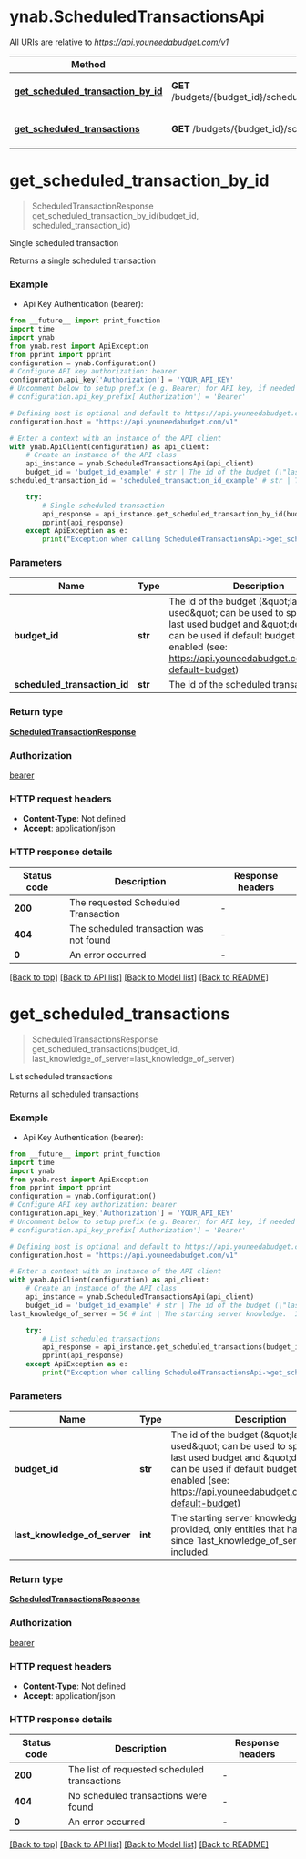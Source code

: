 # ynab.ScheduledTransactionsApi

All URIs are relative to *https://api.youneedabudget.com/v1*

Method | HTTP request | Description
------------- | ------------- | -------------
[**get_scheduled_transaction_by_id**](ScheduledTransactionsApi.md#get_scheduled_transaction_by_id) | **GET** /budgets/{budget_id}/scheduled_transactions/{scheduled_transaction_id} | Single scheduled transaction
[**get_scheduled_transactions**](ScheduledTransactionsApi.md#get_scheduled_transactions) | **GET** /budgets/{budget_id}/scheduled_transactions | List scheduled transactions


# **get_scheduled_transaction_by_id**
> ScheduledTransactionResponse get_scheduled_transaction_by_id(budget_id, scheduled_transaction_id)

Single scheduled transaction

Returns a single scheduled transaction

### Example

* Api Key Authentication (bearer):
```python
from __future__ import print_function
import time
import ynab
from ynab.rest import ApiException
from pprint import pprint
configuration = ynab.Configuration()
# Configure API key authorization: bearer
configuration.api_key['Authorization'] = 'YOUR_API_KEY'
# Uncomment below to setup prefix (e.g. Bearer) for API key, if needed
# configuration.api_key_prefix['Authorization'] = 'Bearer'

# Defining host is optional and default to https://api.youneedabudget.com/v1
configuration.host = "https://api.youneedabudget.com/v1"

# Enter a context with an instance of the API client
with ynab.ApiClient(configuration) as api_client:
    # Create an instance of the API class
    api_instance = ynab.ScheduledTransactionsApi(api_client)
    budget_id = 'budget_id_example' # str | The id of the budget (\"last-used\" can be used to specify the last used budget and \"default\" can be used if default budget selection is enabled (see: https://api.youneedabudget.com/#oauth-default-budget)
scheduled_transaction_id = 'scheduled_transaction_id_example' # str | The id of the scheduled transaction

    try:
        # Single scheduled transaction
        api_response = api_instance.get_scheduled_transaction_by_id(budget_id, scheduled_transaction_id)
        pprint(api_response)
    except ApiException as e:
        print("Exception when calling ScheduledTransactionsApi->get_scheduled_transaction_by_id: %s\n" % e)
```

### Parameters

Name | Type | Description  | Notes
------------- | ------------- | ------------- | -------------
 **budget_id** | **str**| The id of the budget (\&quot;last-used\&quot; can be used to specify the last used budget and \&quot;default\&quot; can be used if default budget selection is enabled (see: https://api.youneedabudget.com/#oauth-default-budget) | 
 **scheduled_transaction_id** | **str**| The id of the scheduled transaction | 

### Return type

[**ScheduledTransactionResponse**](ScheduledTransactionResponse.md)

### Authorization

[bearer](../README.md#bearer)

### HTTP request headers

 - **Content-Type**: Not defined
 - **Accept**: application/json

### HTTP response details
| Status code | Description | Response headers |
|-------------|-------------|------------------|
**200** | The requested Scheduled Transaction |  -  |
**404** | The scheduled transaction was not found |  -  |
**0** | An error occurred |  -  |

[[Back to top]](#) [[Back to API list]](../README.md#documentation-for-api-endpoints) [[Back to Model list]](../README.md#documentation-for-models) [[Back to README]](../README.md)

# **get_scheduled_transactions**
> ScheduledTransactionsResponse get_scheduled_transactions(budget_id, last_knowledge_of_server=last_knowledge_of_server)

List scheduled transactions

Returns all scheduled transactions

### Example

* Api Key Authentication (bearer):
```python
from __future__ import print_function
import time
import ynab
from ynab.rest import ApiException
from pprint import pprint
configuration = ynab.Configuration()
# Configure API key authorization: bearer
configuration.api_key['Authorization'] = 'YOUR_API_KEY'
# Uncomment below to setup prefix (e.g. Bearer) for API key, if needed
# configuration.api_key_prefix['Authorization'] = 'Bearer'

# Defining host is optional and default to https://api.youneedabudget.com/v1
configuration.host = "https://api.youneedabudget.com/v1"

# Enter a context with an instance of the API client
with ynab.ApiClient(configuration) as api_client:
    # Create an instance of the API class
    api_instance = ynab.ScheduledTransactionsApi(api_client)
    budget_id = 'budget_id_example' # str | The id of the budget (\"last-used\" can be used to specify the last used budget and \"default\" can be used if default budget selection is enabled (see: https://api.youneedabudget.com/#oauth-default-budget)
last_knowledge_of_server = 56 # int | The starting server knowledge.  If provided, only entities that have changed since `last_knowledge_of_server` will be included. (optional)

    try:
        # List scheduled transactions
        api_response = api_instance.get_scheduled_transactions(budget_id, last_knowledge_of_server=last_knowledge_of_server)
        pprint(api_response)
    except ApiException as e:
        print("Exception when calling ScheduledTransactionsApi->get_scheduled_transactions: %s\n" % e)
```

### Parameters

Name | Type | Description  | Notes
------------- | ------------- | ------------- | -------------
 **budget_id** | **str**| The id of the budget (\&quot;last-used\&quot; can be used to specify the last used budget and \&quot;default\&quot; can be used if default budget selection is enabled (see: https://api.youneedabudget.com/#oauth-default-budget) | 
 **last_knowledge_of_server** | **int**| The starting server knowledge.  If provided, only entities that have changed since &#x60;last_knowledge_of_server&#x60; will be included. | [optional] 

### Return type

[**ScheduledTransactionsResponse**](ScheduledTransactionsResponse.md)

### Authorization

[bearer](../README.md#bearer)

### HTTP request headers

 - **Content-Type**: Not defined
 - **Accept**: application/json

### HTTP response details
| Status code | Description | Response headers |
|-------------|-------------|------------------|
**200** | The list of requested scheduled transactions |  -  |
**404** | No scheduled transactions were found |  -  |
**0** | An error occurred |  -  |

[[Back to top]](#) [[Back to API list]](../README.md#documentation-for-api-endpoints) [[Back to Model list]](../README.md#documentation-for-models) [[Back to README]](../README.md)

